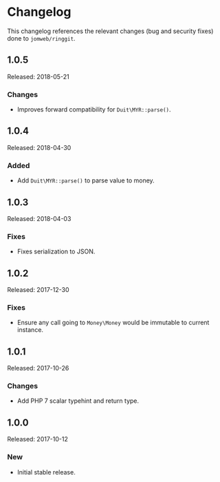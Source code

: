 # Changelog

This changelog references the relevant changes (bug and security fixes) done to `jomweb/ringgit`.

## 1.0.5

Released: 2018-05-21

### Changes

* Improves forward compatibility for `Duit\MYR::parse()`.

## 1.0.4

Released: 2018-04-30

### Added

* Add `Duit\MYR::parse()` to parse value to money.

## 1.0.3

Released: 2018-04-03

### Fixes

* Fixes serialization to JSON.

## 1.0.2

Released: 2017-12-30

### Fixes

* Ensure any call going to `Money\Money` would be immutable to current instance.

## 1.0.1

Released: 2017-10-26

### Changes

* Add PHP 7 scalar typehint and return type.

## 1.0.0

Released: 2017-10-12

### New

* Initial stable release.
